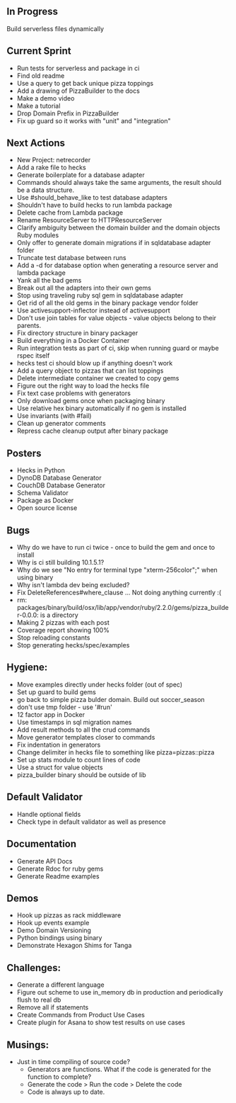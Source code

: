 ## In Progress
  Build serverless files dynamically

## Current Sprint
  * Run tests for serverless and package in ci
  * Find old readme
  * Use a query to get back unique pizza toppings
  * Add a drawing of PizzaBuilder to the docs
  * Make a demo video
  * Make a tutorial
  * Drop Domain Prefix in PizzaBuilder
  * Fix up guard so it works with "unit" and "integration"

## Next Actions
  * New Project: netrecorder
  * Add a rake file to hecks
  * Generate boilerplate for a database adapter
  * Commands should always take the same arguments, the result should be a data structure.
  * Use #should_behave_like to test database adapters
  * Shouldn't have to build hecks to run lambda package
  * Delete cache from Lambda package
  * Rename ResourceServer to HTTPResourceServer
  * Clarify ambiguity between the domain builder and the domain objects Ruby modules
  * Only offer to generate domain migrations if in sqldatabase adapter folder
  * Truncate test database between runs
  * Add a -d for database option when generating a resource server and lambda package
  * Yank all the bad gems
  * Break out all the adapters into their own gems
  * Stop using traveling ruby sql gem in sqldatabase adapter
  * Get rid of all the old gems in the binary package vendor folder
  * Use activesupport-inflector instead of activesupport
  * Don't use join tables for value objects - value objects belong to their parents.
  * Fix directory structure in binary packager
  * Build everything in a Docker Container
  * Run integration tests as part of ci, skip when running guard or maybe rspec itself
  * hecks test ci should blow up if anything doesn't work
  * Add a query object to pizzas that can list toppings
  * Delete intermediate container we created to copy gems
  * Figure out the right way to load the hecks file
  * Fix text case problems with generators
  * Only download gems once when packaging binary
  * Use relative hex binary automatically if no gem is installed
  * Use invariants (with #fail)
  * Clean up generator comments
  * Repress cache cleanup output after binary package

## Posters
  * Hecks in Python
  * DynoDB Database Generator
  * CouchDB Database Generator
  * Schema Validator
  * Package as Docker
  * Open source license

## Bugs
  * Why do we have to run ci twice - once to build the gem and once to install
  * Why is ci still building 10.1.5.1?
  * Why do we see "No entry for terminal type "xterm-256color";" when using binary
  * Why isn't lambda dev being excluded?
  * Fix DeleteReferences#where_clause ... Not doing anything currently :(
  * rm: packages/binary/build/osx/lib/app/vendor/ruby/2.2.0/gems/pizza_builder-0.0.0: is a directory
  * Making 2 pizzas with each post
  * Coverage report showing 100%
  * Stop reloading constants
  * Stop generating hecks/spec/examples

## Hygiene:
  * Move examples directly under hecks folder (out of spec)
  * Set up guard to build gems
  * go back to simple pizza bulder domain.  Build out soccer_season
  * don't use tmp folder - use '#run'
  * 12 factor app in Docker
  * Use timestamps in sql migration names
  * Add result methods to all the crud commands
  * Move generator templates closer to commands
  * Fix indentation in generators
  * Change delimiter in hecks file to something like pizza=pizzas::pizza
  * Set up stats module to count lines of code
  * Use a struct for value objects
  * pizza_builder binary should be outside of lib

## Default Validator
  * Handle optional fields
  * Check type in default validator as well as presence

## Documentation
  * Generate API Docs
  * Generate Rdoc for ruby gems
  * Generate Readme examples

## Demos
  * Hook up pizzas as rack middleware
  * Hook up events example
  * Demo Domain Versioning
  * Python bindings using binary
  * Demonstrate Hexagon Shims for Tanga

## Challenges:
  * Generate a different language
  * Figure out scheme to use in_memory db in production and periodically flush to real db
  * Remove all if statements
  * Create Commands from Product Use Cases
  * Create plugin for Asana to show test results on use cases

## Musings:
* Just in time compiling of source code?
  * Generators are functions.  What if the code is generated for the function to complete?
  * Generate the code > Run the code > Delete the code
  * Code is always up to date.
